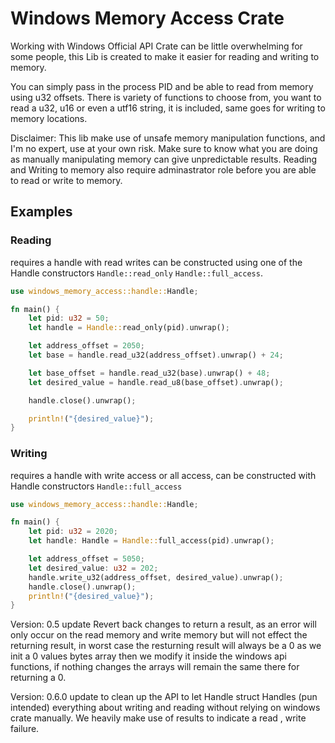 # Windows Memory Access Crate
Working with Windows Official API Crate can be little overwhelming for some people, this Lib is created to make it easier for reading and writing to memory.

You can simply pass in the process PID  and be able to read from memory using u32 offsets. There is variety of functions to choose from, you want to read a u32, u16 or even a utf16 string, it is included, same goes for writing to memory locations.

Disclaimer: This lib make use of unsafe memory manipulation functions, and I'm no expert, use at your own risk. Make sure to know what you are doing as manually manipulating memory can give unpredictable results. Reading and Writing to memory also require adminastrator role before you are able to read or write to memory.

## Examples

### Reading
requires a handle with read writes can be constructed using one of the Handle constructors `Handle::read_only` `Handle::full_access`.
```rs
use windows_memory_access::handle::Handle;

fn main() {
    let pid: u32 = 50;
    let handle = Handle::read_only(pid).unwrap();

    let address_offset = 2050;
    let base = handle.read_u32(address_offset).unwrap() + 24;

    let base_offset = handle.read_u32(base).unwrap() + 48;
    let desired_value = handle.read_u8(base_offset).unwrap();

    handle.close().unwrap();

    println!("{desired_value}");
}
```

### Writing
requires a handle with write access or all access, can be constructed with Handle constructors `Handle::full_access`
```rs
use windows_memory_access::handle::Handle;

fn main() {
    let pid: u32 = 2020;
    let handle: Handle = Handle::full_access(pid).unwrap();

    let address_offset = 5050;
    let desired_value: u32 = 202;
    handle.write_u32(address_offset, desired_value).unwrap();
    handle.close().unwrap();
    println!("{desired_value}");
}
```

Version: 0.5 update Revert back changes to return a result, as an error will only occur on the read memory and write memory but will not effect the returning result, in worst case the resturning result will always be a 0 as we init a 0 values bytes array then we modify it inside the windows api functions, if nothing changes the arrays will remain the same there for returning a 0.

Version: 0.6.0 update to clean up the API to let Handle struct Handles (pun intended) everything about writing and reading without relying on windows crate manually. We heavily make use of results to indicate a read , write failure.
